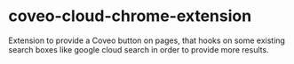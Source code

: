 # coveo-cloud-chrome-extension
Extension to provide a Coveo button on pages, that hooks on some existing search boxes like google cloud search in order to provide more results.
